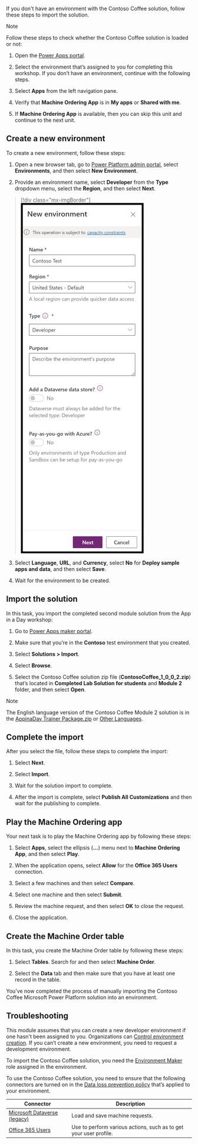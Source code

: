 If you don't have an environment with the Contoso Coffee solution, follow these steps to import the solution.

> [!NOTE]
> Follow these steps to check whether the Contoso Coffee solution is loaded or not:
>
> 1. Open the [Power Apps portal](https://make.powerapps.com).
>
> 2. Select the environment that’s assigned to you for completing this workshop. If you don’t have an environment, continue with the following steps.
>
> 3. Select **Apps** from the left navigation pane.
>
> 4. Verify that **Machine Ordering App** is in **My apps** or **Shared with me**.
>
> 5. If **Machine Ordering App** is available, then you can skip this unit and continue to the next unit.


## Create a new environment
To create a new environment, follow these steps:

1. Open a new browser tab, go to [Power Platform admin portal](https://aka.ms/ppac/?azure-portal=true
), select **Environments**, and then select **New Environment**.

2. Provide an environment name, select **Developer** from the **Type** dropdown menu, select the **Region**, and then select **Next**.

 > [!div class="mx-imgBorder"]
 ![Screenshot of the New environment dialog with information filled in.](../media/new-developer-environment.png)

3. Select **Language**, **URL**, and **Currency**, select **No** for **Deploy sample apps and data**, and then select **Save**.

4. Wait for the environment to be created.

## Import the solution

In this task, you import the completed second module solution from the App in a Day workshop:

1. Go to [Power Apps maker portal](https://make.powerapps.com/?azure-portal=true).

1. Make sure that you’re in the **Contoso** test environment that you created.

1. Select **Solutions > Import**.

1. Select **Browse**.

1. Select the Contoso Coffee solution zip file (**ContosoCoffee_1_0_0_2.zip**) that’s located in **Completed Lab Solution for students** and **Module 2** folder, and then select **Open**.

 > [!NOTE]
 > The English language version of the Contoso Coffee Module 2 solution is in the [AppinaDay Trainer Package.zip](https://aka.ms/appinadayTrainer/?azure-portal=true) or [Other Languages](https://aka.ms/AIADLocalTrainer/?azure-portal=true).

## Complete the import

After you select the file, follow these steps to complete the import:

1. Select **Next**.

1. Select **Import**.

1. Wait for the solution import to complete.

1. After the import is complete, select **Publish All Customizations** and then wait for the publishing to complete.

## Play the Machine Ordering app
Your next task is to play the Machine Ordering app by following these steps:

1. Select **Apps**, select the ellipsis (**...**) menu next to **Machine Ordering App**, and then select **Play**.

1. When the application opens, select **Allow** for the **Office 365 Users** connection.

1. Select a few machines and then select **Compare**.

1. Select one machine and then select **Submit**.

1. Review the machine request, and then select **OK** to close the request.

1. Close the application.

## Create the Machine Order table
In this task, you create the Machine Order table by following these steps:

1. Select **Tables**. Search for and then select **Machine Order**.

1. Select the **Data** tab and then make sure that you have at least one record in the table.

You’ve now completed the process of manually importing the Contoso Coffee Microsoft Power Platform solution into an environment.

## Troubleshooting

This module assumes that you can create a new developer environment if one hasn't been assigned to you. Organizations can [Control environment creation](/power-platform/admin/control-environment-creation/?azure-portal=true). If you can’t create a new environment, you need to request a development environment.

To import the Contoso Coffee solution, you need the [Environment Maker](/power-platform/admin/database-security?azure-portal=true#environments-with-a-dataverse-database) role assigned in the environment.

To use the Contoso Coffee solution, you need to ensure that the following connectors are turned on in the [Data loss prevention policy](/power-platform/admin/prevent-data-loss/?azure-portal=true) that’s applied to your environment.

|Connector| Description |
|---------|-------------|
|[Microsoft Dataverse (legacy)](/connectors/commondataservice/?azure-portal=true)| Load and save machine requests. |
|[Office 365 Users](/connectors/office365users/?azure-portal=true) | Use to  perform various actions, such as to get your user profile. |
